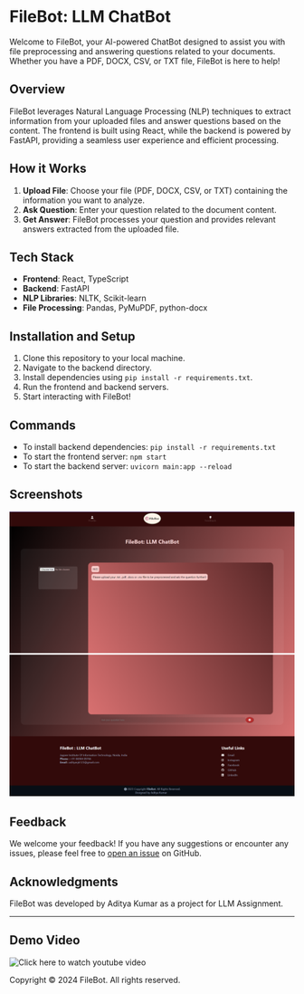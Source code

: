 ﻿# FileBot: LLM ChatBot

Welcome to FileBot, your AI-powered ChatBot designed to assist you with file preprocessing and answering questions related to your documents. Whether you have a PDF, DOCX, CSV, or TXT file, FileBot is here to help!

## Overview

FileBot leverages Natural Language Processing (NLP) techniques to extract information from your uploaded files and answer questions based on the content. The frontend is built using React, while the backend is powered by FastAPI, providing a seamless user experience and efficient processing.

## How it Works

1. **Upload File**: Choose your file (PDF, DOCX, CSV, or TXT) containing the information you want to analyze.
2. **Ask Question**: Enter your question related to the document content.
3. **Get Answer**: FileBot processes your question and provides relevant answers extracted from the uploaded file.

## Tech Stack

- **Frontend**: React, TypeScript
- **Backend**: FastAPI
- **NLP Libraries**: NLTK, Scikit-learn
- **File Processing**: Pandas, PyMuPDF, python-docx

## Installation and Setup

1. Clone this repository to your local machine.
2. Navigate to the backend directory.
3. Install dependencies using `pip install -r requirements.txt`.
4. Run the frontend and backend servers.
5. Start interacting with FileBot!

## Commands

- To install backend dependencies: `pip install -r requirements.txt`
- To start the frontend server: `npm start`
- To start the backend server: `uvicorn main:app --reload`

## Screenshots

![Screenshot 1](./out1.png)
![Screenshot 2](./out2.png)

## Feedback

We welcome your feedback! If you have any suggestions or encounter any issues, please feel free to [open an issue](https://github.com/shrivastavaditya/Chatbot-Application/issues) on GitHub.

## Acknowledgments

FileBot was developed by Aditya Kumar as a project for LLM Assignment. 

---

## Demo Video

![Click here to watch youtube video](https://youtu.be/fVI2_1Own34)


Copyright © 2024 FileBot. All rights reserved.
